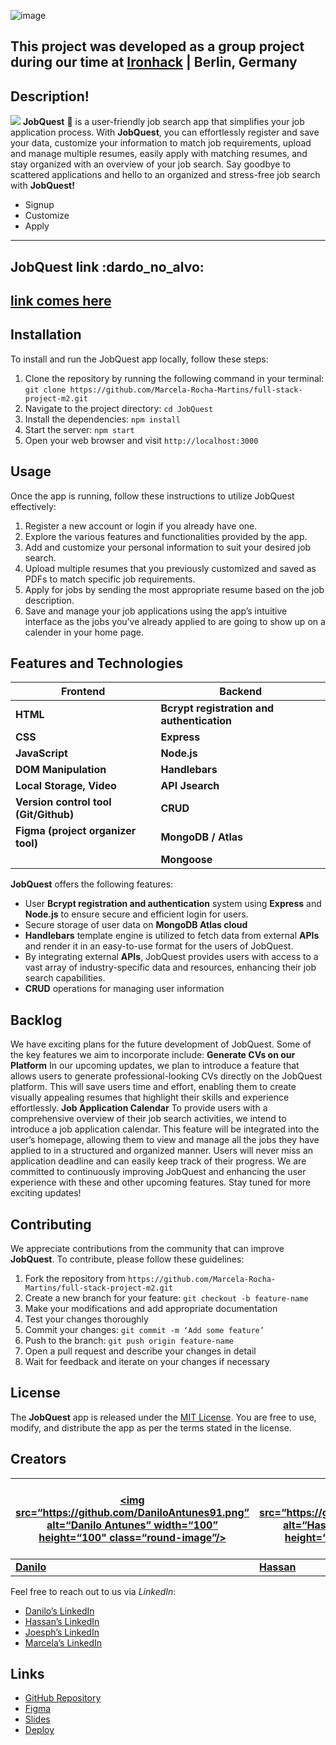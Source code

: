![image](https://github.com/Marcela-Rocha-Martins/full-stack-project-m2/assets/134652785/317e1c8d-81a8-45a3-925c-b3aaceb760d2)

This project was developed as a group project during our time at [Ironhack](https://www.ironhack.com/) | Berlin, Germany
---------
## Description!
![](https://hackmd.io/_uploads/Hk_Gr7XFh.png)
**JobQuest** 🎯 is a user-friendly job search app that simplifies your job application process. With **JobQuest**, you can effortlessly register and save your data, customize your information to match job requirements, upload and manage multiple resumes, easily apply with matching resumes, and stay organized with an overview of your job search. Say goodbye to scattered applications and hello to an organized and stress-free job search with **JobQuest!**
- Signup
- Customize
- Apply
-------
## JobQuest link :dardo_no_alvo:
[**link comes here**](https://github.com/your-username/JobQuest)
------
## Installation
To install and run the JobQuest app locally, follow these steps:
1. Clone the repository by running the following command in your terminal:
`git clone https://github.com/Marcela-Rocha-Martins/full-stack-project-m2.git`
3. Navigate to the project directory: `cd JobQuest`
4. Install the dependencies: `npm install`
5. Start the server: `npm start`
6. Open your web browser and visit `http://localhost:3000`
## Usage
Once the app is running, follow these instructions to utilize JobQuest effectively:
1. Register a new account or login if you already have one.
2. Explore the various features and functionalities provided by the app.
3. Add and customize your personal information to suit your desired job search.
4. Upload multiple resumes that you previously customized and saved as PDFs to match specific job requirements.
5. Apply for jobs by sending the most appropriate resume based on the job description.
6. Save and manage your job applications using the app’s intuitive interface as the jobs you’ve already applied to are going to show up on a calender in your home page.
## Features and Technologies
| Frontend        |  Backend      |
|--------------   |---------------|
|    **HTML**     | **Bcrypt registration and authentication**|
|  **CSS**        | **Express**   |
| **JavaScript**  | **Node.js**   |
|**DOM Manipulation**| **Handlebars**|
|**Local Storage, Video**  |  **API Jsearch**     |
|**Version control tool (Git/Github)** |  **CRUD**     |
|**Figma (project organizer tool)**| **MongoDB / Atlas**|
|                 |**Mongoose** |
**JobQuest** offers the following features:
- User **Bcrypt registration and authentication** system using **Express** and **Node.js** to ensure secure and efficient login for users.
- Secure storage of user data on **MongoDB Atlas cloud**
- **Handlebars** template engine is utilized to fetch data from external **APIs** and render it in an easy-to-use format for the users of JobQuest.
- By integrating external **APIs**, JobQuest provides users with access to a vast array of industry-specific data and resources, enhancing their job search capabilities.
- **CRUD** operations for managing user information
## Backlog
We have exciting plans for the future development of JobQuest. Some of the key features we aim to incorporate include:
**Generate CVs on our Platform**
In our upcoming updates, we plan to introduce a feature that allows users to generate professional-looking CVs directly on the JobQuest platform. This will save users time and effort, enabling them to create visually appealing resumes that highlight their skills and experience effortlessly.
**Job Application Calendar**
To provide users with a comprehensive overview of their job search activities, we intend to introduce a job application calendar. This feature will be integrated into the user’s homepage, allowing them to view and manage all the jobs they have applied to in a structured and organized manner. Users will never miss an application deadline and can easily keep track of their progress.
We are committed to continuously improving JobQuest and enhancing the user experience with these and other upcoming features. Stay tuned for more exciting updates!
## Contributing
We appreciate contributions from the community that can improve **JobQuest**. To contribute, please follow these guidelines:
1. Fork the repository from `https://github.com/Marcela-Rocha-Martins/full-stack-project-m2.git`
2. Create a new branch for your feature: `git checkout -b feature-name`
3. Make your modifications and add appropriate documentation
4. Test your changes thoroughly
5. Commit your changes: `git commit -m ‘Add some feature’`
6. Push to the branch: `git push origin feature-name`
7. Open a pull request and describe your changes in detail
8. Wait for feedback and iterate on your changes if necessary
## License
The **JobQuest** app is released under the [MIT License](https://opensource.org/licenses/MIT). You are free to use, modify, and distribute the app as per the terms stated in the license.
## Creators
<style>
.round-image {
  border-radius: 50%;
}
</style>
| [<img src=“https://github.com/DaniloAntunes91.png” alt=“Danilo Antunes” width=“100” height=“100" class=“round-image”/>](https://github.com/DaniloAntunes91) | [<img src=“https://github.com/HassanAbouSaada.png” alt=“Hassan Abou Saada” width=“100" height=“100” class=“round-image” />](https://github.com/HassanAbouSaada) | [<img src=“https://github.com/josephsegbefia.png” alt=“Joseph Segbefia” width=“100” height=“100" class=“round-image”/>](https://github.com/josephsegbefia) | [<img src=“https://github.com/Marcela-Rocha-Martins.png” alt=“Marcela Rocha Martins” width=“100" height=“100” class=“round-image” />](https://github.com/Marcela-Rocha-Martins) |
| --- | --- | --- | --- |
|  [**Danilo**](https://github.com/DaniloAntunes91)  | [**Hassan**](https://github.com/HassanAbouSaada)  | [**Joseph**](https://github.com/josephsegbefia)  | [**Marcela**](https://github.com/Marcela-Rocha-Martins)   |
Feel free to reach out to us via *LinkedIn*:
- [Danilo’s LinkedIn](https://www.linkedin.com/in/danilo-antunes-49994392)
- [Hassan’s LinkedIn](https://www.linkedin.com/in/hassan-a-ab49a4258)
- [Joesph’s LinkedIn](https://gh.linkedin.com/in/joseph-segbefia-308a1277)
- [Marcela’s LinkedIn](https://www.linkedin.com/in/marcelarochamartins/)
## Links
* [GitHub Repository](https://github.com/your-username/JobQuest)
* [Figma](https://www.figma.com/file/DVljAjhSAt7OuCMJwCrv6G/Full-Stack-Project?type=whiteboard&node-id=0-1)
* [Slides](https://docs.google.com/presentation/d/181mQ-DjwHSP6YqDmzOZ4QNT_ka3cnLv1DsH_pnvBggQ/edit#slide=id.g257b903105d_0_7)
 * [Deploy](https://docs.google.com/presentation/d/181mQ-DjwHSP6YqDmzOZ4QNT_ka3cnLv1DsH_pnvBggQ/edit#slide=id.g257b903105d_0_7)
